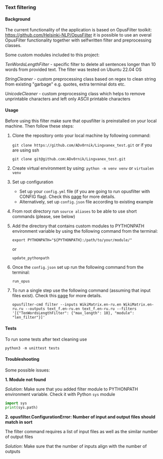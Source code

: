 ### Text filtering

#### Background 
The current functionality of the application is based on OpusFilter toolkit: https://github.com/Helsinki-NLP/OpusFilter 
it is possible to use an overal OpusFilter functionality together with selfwritten filter and preprocessing classes. 
<p>Some custom modules included to this project:</p>

*TenWordsLengthFilter* - specific filter to delete all sentences longer than 10 words from provided text. The filter was tested on Ubuntu 22.04 OS

*StringCleaner* - custom preprocessing class based on regex to clean string from existing "garbage" e.g. quotes, extra terminal dots etc.

*UnicodeCleaner* - custom preprocessing class which helps to remove unprintable characters and left only ASCII printable characters

#### Usage
Before using this filter make sure that opusfilter is preinstalled on your local machine. Then follow these steps:
1. Clone the repository onto your local machine by following command:
   
    `git clone https://github.com/ADv0rnik/Lingvanex_test.git` or if you are using ssh

    `git clone git@github.com:ADv0rnik/Lingvanex_test.git`

2. Create virtual environment by using:
`python -m venv venv` or `virtualen venv`
3. Set up configuration
   - Set up your `config.yml` file (if you are going to run opusfilter with CONFIG flag). Check this [page](https://helsinki-nlp.github.io/OpusFilter/usage.html) for more details.
   - Alternatively, set up `config.json` file according to existing example
4. From root directory run `source aliases` to be able to use short commands (please, see below)
5. Add the directory that contains custom modules to PYTHONPATH environment variable by using the following command from the terminal:
    ```commandline
    export PYTHONPATH="${PYTHONPATH}:/path/to/your/module/"
    ```
    or
   ```commandline
   update_pythonpath
   ```
6. Once the `config.json` set up run the following command from the terminal:
   ```commandline
   run_opus
   ```
7. To run a single step use the following command (assuming that input files exist). Check this [page](https://helsinki-nlp.github.io/OpusFilter/usage.html) for more details.
    ```commandline
    opusfilter-cmd filter --inputs WikiMatrix.en-ru.en WikiMatrix.en-ru.ru --outputs text_f.en-ru.en text_f.en-ru.ru --filters '[{"TenWordsLengthFilter": {"max_length": 10}, "module": "len_filter"}]'
    ```

#### Tests
To run some tests after text cleaning use
```python
python3 -m unittest tests
```

#### Troubleshooting
Some possible issues:<br>

**1. Module not found**<br>

*Solution*: Make sure that you added filter module to PYTHONPATH environment variable. Check it with Python `sys` module

```python
import sys
print(sys.path)
```

**2. opusfilter.ConfigurationError: Number of input and output files should match in sort**

The filter command requires a list of input files as well as the similar number of output files

*Solution*: Make sure that the number of inputs align with the number of outputs
